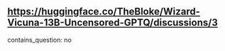 ## https://huggingface.co/TheBloke/Wizard-Vicuna-13B-Uncensored-GPTQ/discussions/3

contains_question: no